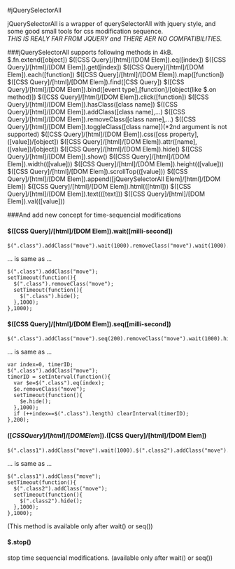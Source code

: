 #jQuerySelectorAll

jQuerySelectorAll is a wrapper of querySelectorAll with jquery style, and some good small tools for css modification sequence.  
*THIS IS REALY FAR FROM JQUERY and THERE AER NO COMPATIBILITIES.*

###jQuerySelectorAll supports following methods in 4kB.
    $.fn.extend([object])
    $([CSS Query]/[html]/[DOM Elem]).eq([index])
    $([CSS Query]/[html]/[DOM Elem]).get([index])
    $([CSS Query]/[html]/[DOM Elem]).each([function])
    $([CSS Query]/[html]/[DOM Elem]).map([function])
    $([CSS Query]/[html]/[DOM Elem]).find([CSS Query])
    $([CSS Query]/[html]/[DOM Elem]).bind([event type],[function]/[object(like $.on method)])
    $([CSS Query]/[html]/[DOM Elem]).click([function])
    $([CSS Query]/[html]/[DOM Elem]).hasClass([class name])
    $([CSS Query]/[html]/[DOM Elem]).addClass([class name],...)
    $([CSS Query]/[html]/[DOM Elem]).removeClass([class name],...)
    $([CSS Query]/[html]/[DOM Elem]).toggleClass([class name])(*2nd argument is not supported)
    $([CSS Query]/[html]/[DOM Elem]).css([css property],([value])/[object])
    $([CSS Query]/[html]/[DOM Elem]).attr([name],([value])/[object])
    $([CSS Query]/[html]/[DOM Elem]).hide()
    $([CSS Query]/[html]/[DOM Elem]).show()
    $([CSS Query]/[html]/[DOM Elem]).width(([value]))
    $([CSS Query]/[html]/[DOM Elem]).height(([value]))
    $([CSS Query]/[html]/[DOM Elem]).scrollTop(([value]))
    $([CSS Query]/[html]/[DOM Elem]).append([jQuerySelectorAll Elem]/[html]/[DOM Elem])
    $([CSS Query]/[html]/[DOM Elem]).html(([html]))
    $([CSS Query]/[html]/[DOM Elem]).text(([text]))
    $([CSS Query]/[html]/[DOM Elem]).val(([value]))

###And add new concept for time-sequencial modifications
#### $([CSS Query]/[html]/[DOM Elem]).wait([milli-second])
    $(".class").addClass("move").wait(1000).removeClass("move").wait(1000).hide();
... is same as ...

    $(".class").addClass("move");
    setTimeout(function(){
      $(".class").removeClass("move");
      setTimeout(function(){
        $(".class").hide();
      },1000);
    },1000);
    
#### $([CSS Query]/[html]/[DOM Elem]).seq([milli-second])
    $(".class").addClass("move").seq(200).removeClass("move").wait(1000).hide();
... is same as ...

    var index=0, timerID;
    $(".class").addClass("move");
    timerID = setInterval(function(){
      var $e=$(".class").eq(index);
      $e.removeClass("move");
      setTimeout(function(){
        $e.hide();
      },1000);
      if (++index==$(".class").length) clearInterval(timerID);
    },200);

#### $([CSS Query]/[html]/[DOM Elem]).$([CSS Query]/[html]/[DOM Elem])
    $(".class1").addClass("move").wait(1000).$(".class2").addClass("move").wait(1000).hide();
... is same as ...

    $(".class1").addClass("move");
    setTimeout(function(){
      $(".class2").addClass("move");
      setTimeout(function(){
        $(".class2").hide();
      },1000);
    },1000);
    
(This method is available only after wait() or seq())

#### $.stop()
stop time sequencial modifications. (available only after wait() or seq())
